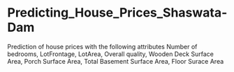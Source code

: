 # Predicting_House_Prices_Shaswata-Dam
Prediction of house prices with the following attributes Number of bedrooms, LotFrontage, LotArea, Overall quality, Wooden Deck Surface Area, Porch Surface Area, Total Basement Surface Area, Floor Surace Area
